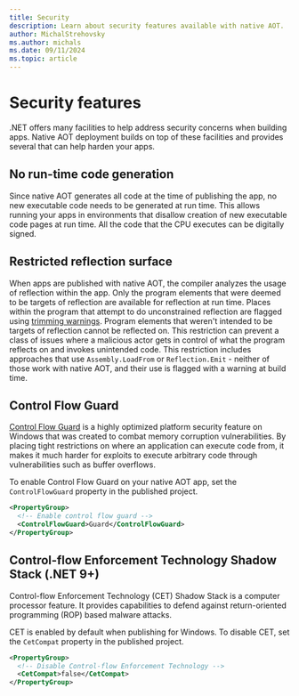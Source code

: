 ```yaml
---
title: Security
description: Learn about security features available with native AOT.
author: MichalStrehovsky
ms.author: michals
ms.date: 09/11/2024
ms.topic: article
---
```


# Security features

.NET offers many facilities to help address security concerns when building apps. Native AOT deployment builds on top of these facilities and provides several that can help harden your apps.

## No run-time code generation

Since native AOT generates all code at the time of publishing the app, no new executable code needs to be generated at run time. This allows running your apps in environments that disallow creation of new executable code pages at run time. All the code that the CPU executes can be digitally signed.

## Restricted reflection surface

When apps are published with native AOT, the compiler analyzes the usage of reflection within the app. Only the program elements that were deemed to be targets of reflection are available for reflection at run time. Places within the program that attempt to do unconstrained reflection are flagged using [trimming warnings](../trimming/fixing-warnings.md). Program elements that weren't intended to be targets of reflection cannot be reflected on. This restriction can prevent a class of issues where a malicious actor gets in control of what the program reflects on and invokes unintended code. This restriction includes approaches that use `Assembly.LoadFrom` or `Reflection.Emit` - neither of those work with native AOT, and their use is flagged with a warning at build time.

## Control Flow Guard

[Control Flow Guard](/windows/win32/secbp/control-flow-guard) is a highly optimized platform security feature on Windows that was created to combat memory corruption vulnerabilities. By placing tight restrictions on where an application can execute code from, it makes it much harder for exploits to execute arbitrary code through vulnerabilities such as buffer overflows.

To enable Control Flow Guard on your native AOT app, set the `ControlFlowGuard` property in the published project.

```xml
<PropertyGroup>
  <!-- Enable control flow guard -->
  <ControlFlowGuard>Guard</ControlFlowGuard>
</PropertyGroup>
```

## Control-flow Enforcement Technology Shadow Stack (.NET 9+)

Control-flow Enforcement Technology (CET) Shadow Stack is a computer processor feature. It provides capabilities to defend against return-oriented programming (ROP) based malware attacks.

CET is enabled by default when publishing for Windows. To disable CET, set the `CetCompat` property in the published project.

```xml
<PropertyGroup>
  <!-- Disable Control-flow Enforcement Technology -->
  <CetCompat>false</CetCompat>
</PropertyGroup>
```
